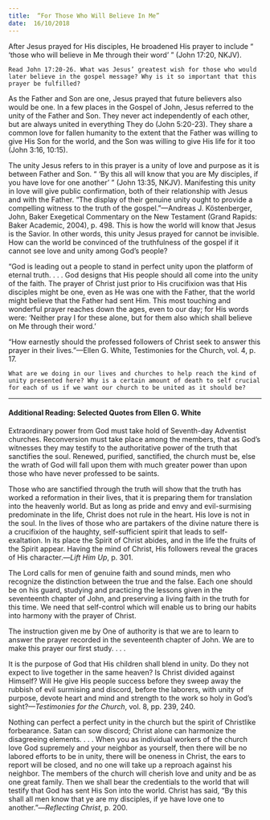 ```yaml
---
title:  “For Those Who Will Believe In Me”
date:  16/10/2018
---
```


After Jesus prayed for His disciples, He broadened His prayer to include “ ‘those who will believe in Me through their word’ ” (John 17:20, NKJV).

`Read John 17:20-26. What was Jesus’ greatest wish for those who would later believe in the gospel message? Why is it so important that this prayer be fulfilled?`

As the Father and Son are one, Jesus prayed that future believers also would be one. In a few places in the Gospel of John, Jesus referred to the unity of the Father and Son. They never act independently of each other, but are always united in everything They do (John 5:20-23). They share a common love for fallen humanity to the extent that the Father was willing to give His Son for the world, and the Son was willing to give His life for it too (John 3:16, 10:15).

The unity Jesus refers to in this prayer is a unity of love and purpose as it is between Father and Son. “ ‘By this all will know that you are My disciples, if you have love for one another’ ” (John 13:35, NKJV). Manifesting this unity in love will give public confirmation, both of their relationship with Jesus and with the Father. “The display of their genuine unity ought to provide a compelling witness to the truth of the gospel.”—Andreas J. Köstenberger, John, Baker Exegetical Commentary on the New Testament (Grand Rapids: Baker Academic, 2004), p. 498. This is how the world will know that Jesus is the Savior. In other words, this unity Jesus prayed for cannot be invisible. How can the world be convinced of the truthfulness of the gospel if it cannot see love and unity among God’s people?

“God is leading out a people to stand in perfect unity upon the platform of eternal truth. . . . God designs that His people should all come into the unity of the faith. The prayer of Christ just prior to His crucifixion was that His disciples might be one, even as He was one with the Father, that the world might believe that the Father had sent Him. This most touching and wonderful prayer reaches down the ages, even to our day; for His words were: ‘Neither pray I for these alone, but for them also which shall believe on Me through their word.’

“How earnestly should the professed followers of Christ seek to answer this prayer in their lives.”—Ellen G. White, Testimonies for the Church, vol. 4, p. 17.

`What are we doing in our lives and churches to help reach the kind of unity presented here? Why is a certain amount of death to self crucial for each of us if we want our church to be united as it should be?`

---

#### Additional Reading: Selected Quotes from Ellen G. White

Extraordinary power from God must take hold of Seventh-day Adventist churches. Reconversion must take place among the members, that as God’s witnesses they may testify to the authoritative power of the truth that sanctifies the soul. Renewed, purified, sanctified, the church must be, else the wrath of God will fall upon them with much greater power than upon those who have never professed to be saints. 

Those who are sanctified through the truth will show that the truth has worked a reformation in their lives, that it is preparing them for translation into the heavenly world. But as long as pride and envy and evil-surmising predominate in the life, Christ does not rule in the heart. His love is not in the soul. In the lives of those who are partakers of the divine nature there is a crucifixion of the haughty, self-sufficient spirit that leads to self-exaltation. In its place the Spirit of Christ abides, and in the life the fruits of the Spirit appear. Having the mind of Christ, His followers reveal the graces of His character.—_Lift Him Up_, p. 301.

The Lord calls for men of genuine faith and sound minds, men who recognize the distinction between the true and the false. Each one should be on his guard, studying and practicing the lessons given in the seventeenth chapter of John, and preserving a living faith in the truth for this time. We need that self-control which will enable us to bring our habits into harmony with the prayer of Christ. 

The instruction given me by One of authority is that we are to learn to answer the prayer recorded in the seventeenth chapter of John. We are to make this prayer our first study. . . .

It is the purpose of God that His children shall blend in unity. Do they not expect to live together in the same heaven? Is Christ divided against Himself? Will He give His people success before they sweep away the rubbish of evil surmising and discord, before the laborers, with unity of purpose, devote heart and mind and strength to the work so holy in God’s sight?—_Testimonies for the Church_, vol. 8, pp. 239, 240.

Nothing can perfect a perfect unity in the church but the spirit of Christlike forbearance. Satan can sow discord; Christ alone can harmonize the disagreeing elements. . . . When you as individual workers of the church love God supremely and your neighbor as yourself, then there will be no labored efforts to be in unity, there will be oneness in Christ, the ears to report will be closed, and no one will take up a reproach against his neighbor. The members of the church will cherish love and unity and be as one great family. Then we shall bear the credentials to the world that will testify that God has sent His Son into the world. Christ has said, “By this shall all men know that ye are my disciples, if ye have love one to another.”—_Reflecting Christ_, p. 200. 